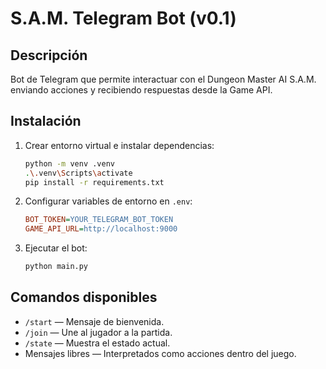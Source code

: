 # S.A.M. Telegram Bot (v0.1)

## Descripción
Bot de Telegram que permite interactuar con el Dungeon Master AI S.A.M. enviando acciones y recibiendo respuestas desde la Game API.

## Instalación

1. Crear entorno virtual e instalar dependencias:
   ```bash
   python -m venv .venv
   .\.venv\Scripts\activate
   pip install -r requirements.txt
   ```

2. Configurar variables de entorno en `.env`:
   ```ini
   BOT_TOKEN=YOUR_TELEGRAM_BOT_TOKEN
   GAME_API_URL=http://localhost:9000
   ```

3. Ejecutar el bot:
   ```bash
   python main.py
   ```

## Comandos disponibles
- `/start` — Mensaje de bienvenida.
- `/join` — Une al jugador a la partida.
- `/state` — Muestra el estado actual.
- Mensajes libres — Interpretados como acciones dentro del juego.
